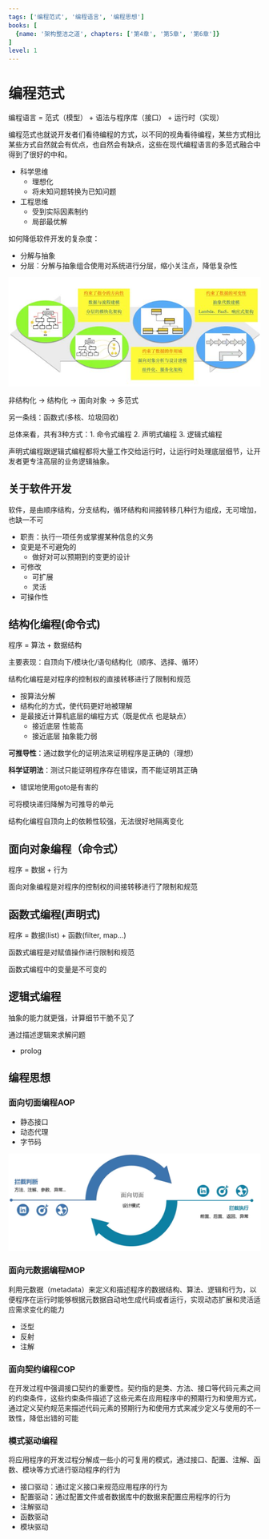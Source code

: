 ```yaml
---
tags: ['编程范式', '编程语言', '编程思想']
books: [
  {name: '架构整洁之道', chapters: ['第4章', '第5章', '第6章']}
]
level: 1
---
```


# 编程范式

编程语言 = 范式（模型） + 语法与程序库（接口） + 运行时（实现）

编程范式也就说开发者们看待编程的方式，以不同的视角看待编程，某些方式相比某些方式自然就会有优点，也自然会有缺点，这些在现代编程语言的多范式融合中得到了很好的中和。

- 科学思维
  - 理想化
  - 将未知问题转换为已知问题
- 工程思维
  - 受到实际因素制约
  - 局部最优解

如何降低软件开发的复杂度：

- 分解与抽象
- 分层：分解与抽象组合使用对系统进行分层，缩小关注点，降低复杂性

![202185213811](/assets/202185213811.jpg)

非结构化 -> 结构化 -> 面向对象 -> 多范式

另一条线：函数式(多核、垃圾回收)

总体来看，共有3种方式：1. 命令式编程 2. 声明式编程 3. 逻辑式编程

声明式编程跟逻辑式编程都将大量工作交给运行时，让运行时处理底层细节，让开发者更专注高层的业务逻辑抽象。

## 关于软件开发

软件，是由顺序结构，分支结构，循环结构和间接转移几种行为组成，无可增加，也缺一不可

- 职责：执行一项任务或掌握某种信息的义务
- 变更是不可避免的
  - 做好对可以预期到的变更的设计
- 可修改
  - 可扩展
  - 灵活
- 可操作性

## 结构化编程(命令式)

程序 = 算法 + 数据结构

主要表现：自顶向下/模块化/语句结构化（顺序、选择、循环）

结构化编程是对程序的控制权的直接转移进行了限制和规范

- 按算法分解
- 结构化的方式，使代码更好地被理解
- 是最接近计算机底层的编程方式（既是优点 也是缺点）
  - 接近底层 性能高
  - 接近底层 抽象能力弱

**可推导性**：通过数学化的证明法来证明程序是正确的（理想）

**科学证明法**：测试只能证明程序存在错误，而不能证明其正确

- 错误地使用goto是有害的

可将模块递归降解为可推导的单元

结构化编程自顶向上的依赖性较强，无法很好地隔离变化

## 面向对象编程（命令式）

程序 = 数据 + 行为

面向对象编程是对程序的控制权的间接转移进行了限制和规范

## 函数式编程(声明式)

程序 = 数据(list) + 函数(filter, map...)

函数式编程是对赋值操作进行限制和规范

函数式编程中的变量是不可变的

## 逻辑式编程

抽象的能力就更强，计算细节干脆不见了

通过描述逻辑来求解问题

- prolog

## 编程思想

### 面向切面编程AOP

- 静态接口
- 动态代理
- 字节码

![批注 2020-05-13 154203](/assets/批注%202020-05-13%20154203.png)

### 面向元数据编程MOP

利用元数据（metadata）来定义和描述程序的数据结构、算法、逻辑和行为，以便程序在运行时能够根据元数据自动地生成代码或者运行，实现动态扩展和灵活适应需求变化的能力

- 泛型
- 反射
- 注解

### 面向契约编程COP

在开发过程中强调接口契约的重要性。契约指的是类、方法、接口等代码元素之间的约束条件，这些约束条件描述了这些元素在应用程序中的预期行为和使用方式，通过定义契约规范来描述代码元素的预期行为和使用方式来减少定义与使用的不一致性，降低出错的可能

### 模式驱动编程

将应用程序的开发过程分解成一些小的可复用的模式，通过接口、配置、注解、函数、模块等方式进行驱动程序的行为

- 接口驱动：通过定义接口来规范应用程序的行为
- 配置驱动：通过配置文件或者数据库中的数据来配置应用程序的行为
- 注解驱动
- 函数驱动
- 模块驱动
